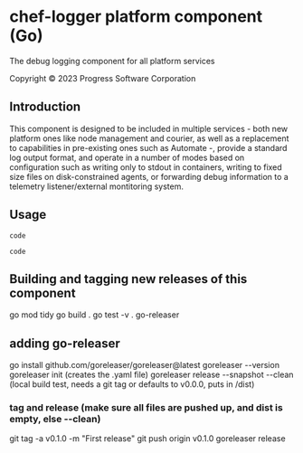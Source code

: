 # chef-logger platform component (Go)
The debug logging component for all platform services

Copyright © 2023 Progress Software Corporation

## Introduction
This component is designed to be included in multiple services - both new platform ones like node management and courier, as well as a replacement to capabilities in pre-existing ones such as Automate -, provide a standard log output format, and operate in a number of modes based on configuration such as writing only to stdout in containers, writing to fixed size files on disk-constrained agents, or forwarding debug information to a telemetry listener/external montitoring system.

## Usage
```code```

```code```

## Building and tagging new releases of this component
go mod tidy
go build .
go test -v .
go-releaser

## adding go-releaser
go install github.com/goreleaser/goreleaser@latest
goreleaser --version
goreleaser init (creates the .yaml file)
goreleaser release --snapshot --clean (local build test, needs a git tag or defaults to v0.0.0, puts in /dist)

### tag and release (make sure all files are pushed up, and dist is empty, else --clean)
git tag -a v0.1.0 -m "First release"
git push origin v0.1.0
goreleaser release

